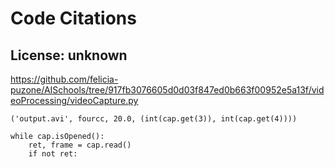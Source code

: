 # Code Citations

## License: unknown
https://github.com/felicia-puzone/AISchools/tree/917fb3076605d0d03f847ed0b663f00952e5a13f/videoProcessing/videoCapture.py

```
('output.avi', fourcc, 20.0, (int(cap.get(3)), int(cap.get(4))))

while cap.isOpened():
    ret, frame = cap.read()
    if not ret:
```

